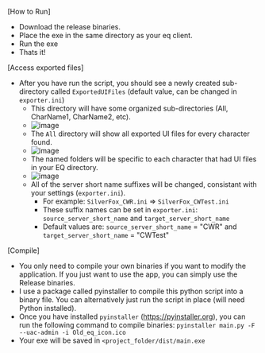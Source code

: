 [How to Run]

- Download the release binaries.
- Place the exe in the same directory as your eq client.
- Run the exe
- Thats it!

[Access exported files]

- After you have run the script, you should see a newly created sub-directory called `ExportedUIFiles` (default value, can be changed in `exporter.ini`)
  - This directory will have some organized sub-directories (All, CharName1, CharName2, etc).
  - ![image](https://github.com/user-attachments/assets/2fb2b251-5de8-4e07-b38a-c614cfb08687)
  - The `All` directory will show all exported UI files for every character found.
  - ![image](https://github.com/user-attachments/assets/931508db-3268-4055-b7df-83180d25c025)
  - The named folders will be specific to each character that had UI files in your EQ directory.
  - ![image](https://github.com/user-attachments/assets/075fb338-dbce-4439-8cd4-ebbdc6aa44d8)
  - All of the server short name suffixes will be changed, consistant with your settings (`exporter.ini`).
    - For example: `SilverFox_CWR.ini` => `SilverFox_CWTest.ini`
    - These suffix names can be set in `exporter.ini`: `source_server_short_name` and `target_server_short_name`
    - Default values are: `source_server_short_name` = "CWR" and `target_server_short_name` = "CWTest"

[Compile]

- You only need to compile your own binaries if you want to modify the application. If you just want to use the app, you can simply use the Release binaries.
- I use a package called pyinstaller to compile this python script into a binary file. You can alternatively just run the script in place (will need Python installed).
- Once you have installed `pyinstaller` (https://pyinstaller.org), you can run the following command to compile binaries: `pyinstaller main.py -F --uac-admin -i Old_eq_icon.ico`
 - Your exe will be saved in `<project_folder/dist/main.exe`
